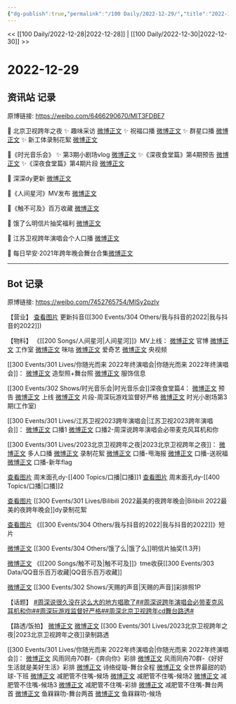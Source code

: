 ```yaml
---
{"dg-publish":true,"permalink":"/100 Daily/2022-12-29/","title":"2022-12-29","created":"2022-12-30T17:29:27.000+08:00","updated":"2023-04-11T14:46:32.000+08:00"}
---
```



<< [[100 Daily/2022-12-28\|2022-12-28]] | [[100 Daily/2022-12-30\|2022-12-30]] >>

# 2022-12-29

## 资讯站 记录

原博链接: https://weibo.com/6466290670/MlT3FDBE7

💫 北京卫视跨年之夜
✨ 趣味采访 [微博正文](https://m.weibo.cn/6466290670/4851962841146174)
✨ 祝福口播 [微博正文](https://m.weibo.cn/6466290670/4852048526312772)
✨ 群星口播 [微博正文](https://m.weibo.cn/6466290670/4851957639941890)
✨ 新工体录制花絮 [微博正文](https://m.weibo.cn/6466290670/4852026095699934)

💫《时光音乐会》
✨ 第3期小剧场vlog [微博正文](https://m.weibo.cn/6466290670/4852130294795297)
✨《深夜食堂篇》第4期预告 [微博正文](https://m.weibo.cn/6466290670/4851986715647016)
✨《深夜食堂篇》第4期片段 [微博正文](https://m.weibo.cn/6466290670/4851987395121021)

💫 深深dy更新 [微博正文](https://m.weibo.cn/6466290670/4851962752797524)

💫《人间星河》MV发布 [微博正文](https://m.weibo.cn/6466290670/4851963517214373)

💫《触不可及》百万收藏 [微博正文](https://m.weibo.cn/6466290670/4852056554738188)

💫 饿了么明信片抽奖福利 [微博正文](https://m.weibo.cn/6466290670/4851954666963314)

💫 江苏卫视跨年演唱会个人口播 [微博正文](https://m.weibo.cn/6466290670/4851961684568569)

💫 每日早安·2021年跨年晚会舞台合集[微博正文](https://m.weibo.cn/6466290670/4851938782613088)

---
## Bot 记录

原博链接: https://weibo.com/7452765754/MlSy2pzIv

【营业】
[查看图片](https://wx2.sinaimg.cn/large/0088n2Pggy1h9l1rl17v7j30ku112abd.jpg) 更新抖音([[300 Events/304 Others/我与抖音的2022\|我与抖音的2022]])

【物料】
《[[200 Songs/人间星河\|人间星河]]》MV上线：
[微博正文](https://m.weibo.cn/6589790796/4851960554983204) 官博
[微博正文](https://m.weibo.cn/7478855230/4851962229556456) 工作室
[微博正文](https://m.weibo.cn/7441318559/4851964247015470) 咪咕
[微博正文](https://m.weibo.cn/1731986465/4851961818780584) 爱奇艺
[微博正文](https://m.weibo.cn/7211561239/4852088901474288) 央视频

[[300 Events/301 Lives/你随光而来 2022年终演唱会\|你随光而来 2022年终演唱会]]：
[微博正文](https://m.weibo.cn/7478855230/4852085164626448) 造型照+舞台照
[微博正文](https://m.weibo.cn/7710473200/4852100603055447) 服饰信息

[[300 Events/302 Shows/时光音乐会\|时光音乐会]]深夜食堂篇4：
[微博正文](https://m.weibo.cn/7703778879/4851976661901812) 预告
[微博正文](https://m.weibo.cn/7703778879/4851983192957290) 上线
[微博正文](https://m.weibo.cn/7703778879/4851983444106990) 片段-周深玩游戏监督好严格
[微博正文](https://m.weibo.cn/7478855230/4852118567782431) 时光小剧场第3期(工作室)

[[300 Events/301 Lives/江苏卫视2023跨年演唱会\|江苏卫视2023跨年演唱会]]：
[微博正文](https://m.weibo.cn/1818087960/4851956767793015) 口播1
[微博正文](https://m.weibo.cn/1818087960/4851960563896781) 口播2-周深说跨年演唱会必带麦克风耳机和你

[[300 Events/301 Lives/2023北京卫视跨年之夜\|2023北京卫视跨年之夜]]：
[微博正文](https://m.weibo.cn/7727022228/4851940419177227) 多人口播
[微博正文](https://m.weibo.cn/7727022228/4852013261656470) 录制花絮
[微博正文](https://m.weibo.cn/7727022228/4852015966197128) 口播-甩海报
[微博正文](https://m.weibo.cn/2992050891/4852038271507191) 口播-送祝福
[微博正文](https://m.weibo.cn/2992050891/4851649489672676) 口播-新年flag

[查看图片](https://wx4.sinaimg.cn/large/0088n2Pggy1h9l1tmzhxrj30ku112go4.jpg) 周末面孔dy-[[400 Topics/口播\|口播]]1
[查看图片](https://wx4.sinaimg.cn/large/0088n2Pggy1h9l1ujqrpzj30ku1120v9.jpg) 周末面孔dy-[[400 Topics/口播\|口播]]2

[查看图片](https://wx2.sinaimg.cn/large/0088n2Pggy1h9l1v7l9p5j30ku112gnv.jpg) [[300 Events/301 Lives/Bilibili 2022最美的夜跨年晚会\|Bilibili 2022最美的夜跨年晚会]]dy录制花絮

[查看图片](https://wx1.sinaimg.cn/large/0088n2Pggy1h9l1st5p5aj30ku112dhk.jpg) 《[[300 Events/304 Others/我与抖音的2022\|我与抖音的2022]]》短片

[微博正文](https://m.weibo.cn/5117812753/4851953240377348) [[300 Events/304 Others/饿了么\|饿了么]]明信片抽奖(1.3开)

[微博正文](https://m.weibo.cn/6355984955/4852053833422659) 《[[200 Songs/触不可及\|触不可及]]》tme收获[[300 Events/303 Data/QQ音乐百万收藏\|QQ音乐百万收藏]]

[微博正文](https://m.weibo.cn/1846843604/4851373881427380) [[300 Events/302 Shows/天赐的声音\|天赐的声音]]彩排照1P

【话题】
[#周深说很久没在这么大的地方唱歌了#](https://s.weibo.com/weibo?q=%23%E5%91%A8%E6%B7%B1%E8%AF%B4%E5%BE%88%E4%B9%85%E6%B2%A1%E5%9C%A8%E8%BF%99%E4%B9%88%E5%A4%A7%E7%9A%84%E5%9C%B0%E6%96%B9%E5%94%B1%E6%AD%8C%E4%BA%86%23)[#周深说跨年演唱会必带麦克风耳机和你#](https://s.weibo.com/weibo?q=%23%E5%91%A8%E6%B7%B1%E8%AF%B4%E8%B7%A8%E5%B9%B4%E6%BC%94%E5%94%B1%E4%BC%9A%E5%BF%85%E5%B8%A6%E9%BA%A6%E5%85%8B%E9%A3%8E%E8%80%B3%E6%9C%BA%E5%92%8C%E4%BD%A0%23)[#周深玩游戏监督好严格#](https://s.weibo.com/weibo?q=%23%E5%91%A8%E6%B7%B1%E7%8E%A9%E6%B8%B8%E6%88%8F%E7%9B%91%E7%9D%A3%E5%A5%BD%E4%B8%A5%E6%A0%BC%23)[#周深北京卫视跨年cd舞台路透#](https://s.weibo.com/weibo?q=%23%E5%91%A8%E6%B7%B1%E5%8C%97%E4%BA%AC%E5%8D%AB%E8%A7%86%E8%B7%A8%E5%B9%B4cd%E8%88%9E%E5%8F%B0%E8%B7%AF%E9%80%8F%23)

【路透/饭拍】
[微博正文](https://m.weibo.cn/1644433224/4852052108783918) [微博正文](https://m.weibo.cn/2728025190/4852076611376898) [[300 Events/301 Lives/2023北京卫视跨年之夜\|2023北京卫视跨年之夜]]录制路透

[[300 Events/301 Lives/你随光而来 2022年终演唱会\|你随光而来 2022年终演唱会]]：
[微博正文](https://m.weibo.cn/6735440572/4851939001241284) 风雨同舟70群-《奔向你》彩排
[微博正文](https://m.weibo.cn/6735440572/4851965505050644) 风雨同舟70群-《好好生活就是美好生活》彩排
[微博正文](https://m.weibo.cn/1951016995/4851810596557300) 诗络绽璇-舞台全程
[微博正文](https://m.weibo.cn/6027721876/4851793106568201) 全世界最甜的奶球-下班
[微博正文](https://m.weibo.cn/1167830627/4851830889381939) 减肥管不住嘴-候场
[微博正文](https://m.weibo.cn/1167830627/4851832839210359) 减肥管不住嘴-候场2
[微博正文](https://m.weibo.cn/1167830627/4852014649966921) 减肥管不住嘴-候场3
[微博正文](https://m.weibo.cn/1167830627/4852058522390307) 减肥管不住嘴-彩排
[微博正文](https://m.weibo.cn/1167830627/4852096631833603) 减肥管不住嘴-舞台两首
[微博正文](https://m.weibo.cn/2158348107/4852079966820092) 鱼槑槑叻-舞台两首
[微博正文](https://m.weibo.cn/2158348107/4852087227948694) 鱼槑槑叻-候场
